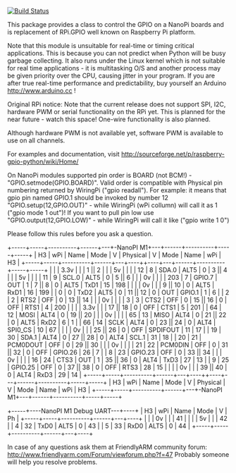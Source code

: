 [![Build Status](https://travis-ci.org/auto3000/RPi.GPIO_NP.svg?branch=master)](https://travis-ci.org/auto3000/RPi.GPIO_NP)

This package provides a class to control the GPIO on a NanoPi boards and is replacement of RPi.GPIO well known on Raspberry Pi platform.

Note that this module is unsuitable for real-time or timing critical applications.  This is because you can not predict when Python will be busy garbage collecting.  It also runs under the Linux kernel which is not suitable for real time applications - it is multitasking O/S and another process may be given priority over the CPU, causing jitter in your program.  If you are after true real-time performance and predictability, buy yourself an Arduino http://www.arduino.cc !

Original RPi notice:
Note that the current release does not support SPI, I2C, hardware PWM or serial functionality on the RPi yet.
This is planned for the near future - watch this space!  One-wire functionality is also planned.

Although hardware PWM is not available yet, software PWM is available to use on all channels.

For examples and documentation, visit http://sourceforge.net/p/raspberry-gpio-python/wiki/Home/


On NanoPi modules supported pin order is BOARD (not BCM!) - "GPIO.setmode(GPIO.BOARD)". 
Valid order is compatible with Physical pin numbering returned by WiringPi ("gpio readall"). For example: it means that gpio pin named GPIO.1 should be invoked by number 12 "GPIO.setup(12,GPIO.OUT)" - while WiringPi (wPi collumn) will call it as 1 ("gpio mode 1 out")! 
If you want to pull pin low use "GPIO.output(12,GPIO.LOW)" - while WiringPi will call it like ("gpio write 1 0")

Please follow this rules before you ask a question.

 +-----+-----+----------+------+---+-NanoPI M1+---+------+----------+-----+-----+
 |  H3 | wPi |   Name   | Mode | V | Physical | V | Mode | Name     | wPi |  H3 |
 +-----+-----+----------+------+---+----++----+---+------+----------+-----+-----+
 |     |     |     3.3v |      |   |  1 || 2  |   |      | 5v       |     |     |
 |  12 |   8 |    SDA.0 | ALT5 | 0 |  3 || 4  |   |      | 5v       |     |     |
 |  11 |   9 |    SCL.0 | ALT5 | 0 |  5 || 6  |   |      | 0v       |     |     |
 | 203 |   7 |   GPIO.7 |  OUT | 1 |  7 || 8  | 0 | ALT5 | TxD1     | 15  | 198 |
 |     |     |       0v |      |   |  9 || 10 | 0 | ALT5 | RxD1     | 16  | 199 |
 |   0 |   0 |     TxD2 | ALT5 | 0 | 11 || 12 | 0 | OUT  | GPIO.1   | 1   | 6   |
 |   2 |   2 |     RTS2 |  OFF | 0 | 13 || 14 |   |      | 0v       |     |     |
 |   3 |   3 |     CTS2 |  OFF | 0 | 15 || 16 | 0 | OFF  | RTS1     | 4   | 200 |
 |     |     |     3.3v |      |   | 17 || 18 | 0 | OFF  | CTS1     | 5   | 201 |
 |  64 |  12 |     MOSI | ALT4 | 0 | 19 || 20 |   |      | 0v       |     |     |
 |  65 |  13 |     MISO | ALT4 | 0 | 21 || 22 | 0 | ALT5 | RxD2     | 6   | 1   |
 |  66 |  14 |     SCLK | ALT4 | 0 | 23 || 24 | 0 | ALT4 | SPI0_CS  | 10  | 67  |
 |     |     |       0v |      |   | 25 || 26 | 0 | OFF  | SPDIFOUT | 11  | 17  |
 |  19 |  30 |    SDA.1 | ALT4 | 0 | 27 || 28 | 0 | ALT4 | SCL.1    | 31  | 18  |
 |  20 |  21 | PCM0DOUT |  OFF | 0 | 29 || 30 |   |      | 0v       |     |     |
 |  21 |  22 |  PCM0DIN |  OFF | 0 | 31 || 32 | 0 | OFF  | GPIO.26  | 26  | 7   |
 |   8 |  23 |  GPIO.23 |  OFF | 0 | 33 || 34 |   |      | 0v       |     |     |
 |  16 |  24 |     CTS3 |  OUT | 1 | 35 || 36 | 0 | ALT4 | TxD3     | 27  | 13  |
 |   9 |  25 |  GPIO.25 |  OFF | 0 | 37 || 38 | 0 | OFF  | RTS3     | 28  | 15  |
 |     |     |       0v |      |   | 39 || 40 | 0 | ALT4 | RxD3     | 29  | 14  |
 +-----+-----+----------+------+---+----++----+---+------+----------+-----+-----+
 |  H3 | wPi |   Name   | Mode | V | Physical | V | Mode | Name     | wPi |  H3 |
 +-----+-----+----------+------+---+-NanoPI M1+---+------+----------+-----+-----+

 +-----+----NanoPI M1 Debug UART---+----+
 |  H3 | wPi |   Name   | Mode | V | Ph |
 +-----+-----+----------+------+---+----+
 |     |     |       0v |      |   | 41 |
 |     |     |       5v |      |   | 42 |
 |   4 |  32 |     TxD0 | ALT5 | 0 | 43 |
 |   5 |  33 |     RxD0 | ALT5 | 0 | 44 |
 +-----+-----+----------+------+---+----+

In case of any questions ask them at FriendlyARM community forum: http://www.friendlyarm.com/Forum/viewforum.php?f=47
Probably someone will help you resolve problems.
